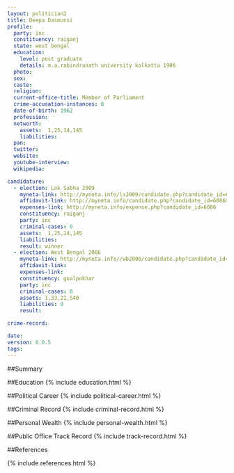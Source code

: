 ```yaml
---
layout: politician2
title: Deepa Dasmunsi
profile: 
  party: inc
  constituency: raiganj
  state: west bengal
  education: 
    level: post graduate
    details: m.a.rabindranath university kolkatta 1986
  photo: 
  sex: 
  caste: 
  religion: 
  current-office-title: Member of Parliament
  crime-accusation-instances: 0
  date-of-birth: 1962
  profession: 
  networth: 
    assets:  1,25,14,145
    liabilities: 
  pan: 
  twitter: 
  website: 
  youtube-interview: 
  wikipedia: 

candidature: 
  - election: Lok Sabha 2009
    myneta-link: http://myneta.info/ls2009/candidate.php?candidate_id=6086
    affidavit-link: http://myneta.info/candidate.php?candidate_id=6086&scan=original
    expenses-link: http://myneta.info/expense.php?candidate_id=6086
    constituency: raiganj 
    party: inc
    criminal-cases: 0
    assets:  1,25,14,145
    liabilities: 
    result: winner 
  - election: West Bengal 2006
    myneta-link: http://myneta.info//wb2006/candidate.php?candidate_id=523
    affidavit-link: 
    expenses-link: 
    constituency: goalpokhar 
    party: inc
    criminal-cases: 0
    assets: 1,33,21,540
    liabilities: 0
    result:  

crime-record: 

date: 
version: 0.0.5
tags: 
---
```

##Summary


##Education
{% include education.html %}


##Political Career
{% include political-career.html %}


##Criminal Record
{% include criminal-record.html %}


##Personal Wealth
{% include personal-wealth.html %}


##Public Office Track Record
{% include track-record.html %}


##References


{% include references.html %}
